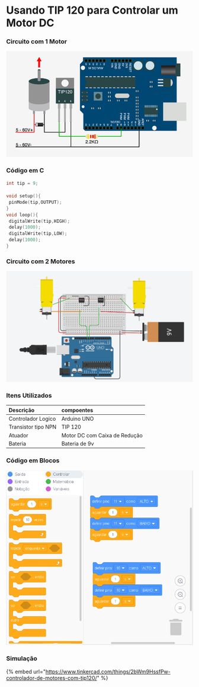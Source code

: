 # Usando TIP 120 para Controlar um Motor DC

### Circuito com 1 Motor

![](../../../.gitbook/assets/tip120-solenoid.png)

### Código em C



```c
int tip = 9;

void setup(){
 pinMode(tip,OUTPUT);
}
void loop(){
 digitalWrite(tip,HIGH);
 delay(1000);
 digitalWrite(tip,LOW);
 delay(1000);
}
```

### Circuito com 2 Motores

![](../../../.gitbook/assets/screenshot_2019-08-16-autodesk-circuits.png)

### Itens Utilizados 

| Descrição | compoentes |
| :--- | :--- |
| Controlador Logico | Arduino UNO |
| Transistor tipo NPN | TIP 120 |
| Atuador | Motor DC com Caixa de Redução |
| Bateria | Bateria de 9v |

### Código em Blocos

![](../../../.gitbook/assets/screenshot_2019-08-16-autodesk-circuits-1.png)

### Simulação

{% embed url="https://www.tinkercad.com/things/2bWm9HssfPw-controlador-de-motores-com-tip120/" %}



